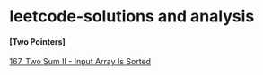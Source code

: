 # leetcode-solutions and analysis

#### [Two Pointers]
[167. Two Sum II - Input Array Is Sorted](https://github.com/sunmorgan/leetcode-solutions/blob/main/Two%20Pointers/167.%20Two%20Sum%20II%20-%20Input%20Array%20Is%20Sorted/167.%20Two%20Sum%20II%20-%20Input%20Array%20Is%20Sorted.md)
